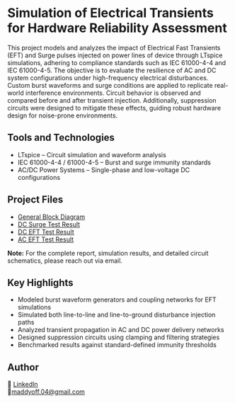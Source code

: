 # Simulation of Electrical Transients for Hardware Reliability Assessment

This project models and analyzes the impact of Electrical Fast Transients (EFT) and Surge pulses injected on power lines of device through LTspice simulations, adhering to compliance standards such as IEC 61000-4-4 and IEC 61000-4-5. The objective is to evaluate the resilience of AC and DC system configurations under high-frequency electrical disturbances. Custom burst waveforms and surge conditions are applied to replicate real-world interference environments. Circuit behavior is observed and compared before and after transient injection. Additionally, suppression circuits were designed to mitigate these effects, guiding robust hardware design for noise-prone environments.

## Tools and Technologies

- LTspice – Circuit simulation and waveform analysis  
- IEC 61000-4-4 / 61000-4-5 – Burst and surge immunity standards  
- AC/DC Power Systems – Single-phase and low-voltage DC configurations  

## Project Files

- [General Block Diagram](./BlockDiagram.png)  
- [DC Surge Test Result](./Surge_DC.png)  
- [DC EFT Test Result](./EFT_DC.png)  
- [AC EFT Test Result](./EFT_AC.png)

**Note:** For the complete report, simulation results, and detailed circuit schematics, please reach out via email.

## Key Highlights

- Modeled burst waveform generators and coupling networks for EFT simulations  
- Simulated both line-to-line and line-to-ground disturbance injection paths  
- Analyzed transient propagation in AC and DC power delivery networks  
- Designed suppression circuits using clamping and filtering strategies  
- Benchmarked results against standard-defined immunity thresholds

## Author

🔗 [LinkedIn](https://www.linkedin.com/in/madhusudan-kannan)  
🔗maddyoff.04@gmail.com


